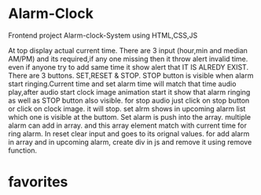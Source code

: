 # Alarm-Clock
Frontend project Alarm-clock-System using HTML,CSS,JS

  At top display actual current time.  There are 3 input (hour,min and median AM/PM) and its required,if any one missing then it throw alert invalid time. even if anyone try to add same time it show alert that IT IS ALREDY EXIST. There are 3 buttons. SET,RESET & STOP. STOP button is visible when alarm start ringing.Current time and set alarm time will match that time audio play,after audio start clock image animation start it show that alarm ringing as well as STOP button also visible. for stop audio just click on stop button or click on clock image. it will stop. set alrm shows in upcoming alarm list which one is visible at the buttom.
      Set alarm is push into the array. multiple alarm can add in array. and this array element match with current time for ring alarm. In reset clear input and goes to its orignal values. for add alarm in array and in upcoming alarm, create div in js and remove it using remove function.
      
# favorites
